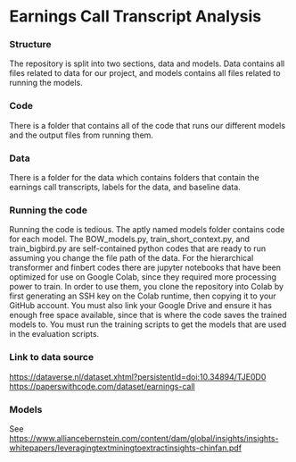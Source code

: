 # Earnings Call Transcript Analysis

### Structure
The repository is split into two sections, data and models. Data contains all files related to data for our project, and models contains all files related to running the models.
### Code
There is a folder that contains all of the code that runs our different models and the output files from running them.
### Data
There is a folder for the data which contains folders that contain the earnings call transcripts, labels for the data, and baseline data.
### Running the code
Running the code is tedious. The aptly named models folder contains code for each model.  The BOW_models.py, train_short_context.py, and train_bigbird.py are self-contained python codes that are ready to run assuming you change the file path of the data.  For the hierarchical transformer and finbert codes there are jupyter notebooks that have been optimized for use on Google Colab, since they required more processing power to train.  In order to use them, you clone the repository into Colab by first generating an SSH key on the Colab runtime, then copying it to your GitHub account.  You must also link your Google Drive and ensure it has enough free space available, since that is where the code saves the trained models to.  You must run the training scripts to get the models that are used in the evaluation scripts.
### Link to data source
https://dataverse.nl/dataset.xhtml?persistentId=doi:10.34894/TJE0D0
https://paperswithcode.com/dataset/earnings-call

### Models
See https://www.alliancebernstein.com/content/dam/global/insights/insights-whitepapers/leveragingtextminingtoextractinsights-chinfan.pdf

